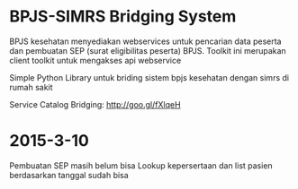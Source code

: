 # BPJS-SIMRS Bridging System

BPJS kesehatan menyediakan webservices untuk pencarian data peserta dan pembuatan SEP (surat eligibilitas peserta) BPJS. Toolkit ini merupakan client toolkit untuk mengakses api webservice

Simple Python Library untuk briding sistem bpjs kesehatan dengan simrs di rumah sakit

Service Catalog Bridging: http://goo.gl/fXlqeH

# 2015-3-10
Pembuatan SEP masih belum bisa
Lookup kepersertaan dan list pasien berdasarkan tanggal sudah bisa
